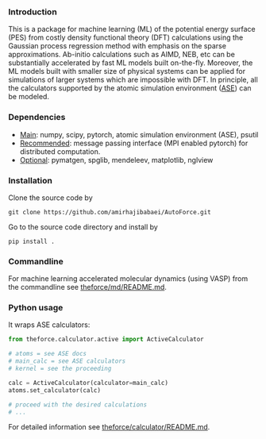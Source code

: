 <!-- #region -->
### Introduction
This is a package for machine learning (ML) of the potential energy surface (PES)
from costly density functional theory (DFT) calculations using the Gaussian process 
regression method with emphasis on the sparse approximations.
Ab-initio calculations such as AIMD, NEB, etc can be substantially accelerated by 
fast ML models built on-the-fly.
Moreover, the ML models built with smaller size of physical systems can be applied
for simulations of larger systems which are impossible with DFT.
In principle, all the calculators supported by the atomic simulation environment 
([ASE](https://wiki.fysik.dtu.dk/ase/)) can be modeled.


### Dependencies
* <ins>Main</ins>: numpy, scipy, pytorch, atomic simulation environment (ASE), psutil
* <ins>Recommended</ins>: message passing interface (MPI enabled pytorch) for distributed computation.
* <ins>Optional</ins>: pymatgen, spglib, mendeleev, matplotlib, nglview

### Installation
Clone the source code by
```shell
git clone https://github.com/amirhajibabaei/AutoForce.git
```
Go to the source code directory and install by
```shell
pip install .
```

### Commandline
For machine learning accelerated molecular dynamics
(using VASP) from the commandline see 
[theforce/md/README.md](https://github.com/amirhajibabaei/AutoForce/tree/master/theforce/md).

### Python usage
It wraps ASE calculators:
```python
from theforce.calculator.active import ActiveCalculator

# atoms = see ASE docs
# main_calc = see ASE calculators
# kernel = see the proceeding

calc = ActiveCalculator(calculator=main_calc)
atoms.set_calculator(calc)

# proceed with the desired calculations
# ...
```
For detailed information see 
[theforce/calculator/README.md](https://github.com/amirhajibabaei/AutoForce/tree/master/theforce/calculator).
<!-- #endregion -->
